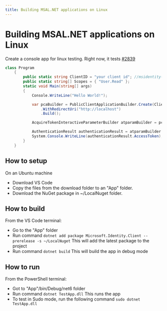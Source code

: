```yaml
---
title: Building MSAL.NET applications on Linux
---
```


# Building MSAL.NET applications on Linux

Create a console app for linux testing. Right now, it tests [#2839](https://github.com/AzureAD/microsoft-authentication-library-for-dotnet/issues/2839)

```csharp
class Program
    {
        public static string ClientID = "your client id"; //msidentity-samples-testing tenant
        public static string[] Scopes = { "User.Read" };
        static void Main(string[] args)
        {
            Console.WriteLine("Hello World!");

            var pcaBuilder = PublicClientApplicationBuilder.Create(ClientID)
                .WithRedirectUri("http://localhost")
                .Build();

            AcquireTokenInteractiveParameterBuilder atparamBuilder = pcaBuilder.AcquireTokenInteractive(Scopes);

            AuthenticationResult authenticationResult = atparamBuilder.ExecuteAsync().GetAwaiter().GetResult();
            System.Console.WriteLine(authenticationResult.AccessToken);
        }
    }
```
## How to setup

On an Ubuntu machine

- Download VS Code
- Copy the files from the download folder to an "App" folder.
- Download the NuGet package in ~/LocalNuget folder.

## How to build

From the VS Code terminal:

- Go to the "App" folder
- Run command
```dotnet add package Microsoft.Identity.Client --prerelease -s ~/LocalNuget```
This will add the latest package to the project
- Run command
```dotnet build```
This will build the app in debug mode

## How to run

From the PowerShell terminal:

- Got to "App"/bin/Debug/net6 folder
- Run command
```dotnet TestApp.dll```
This runs the app
- To test in Sudo mode, run the following command
```sudo dotnet TestApp.dll```
